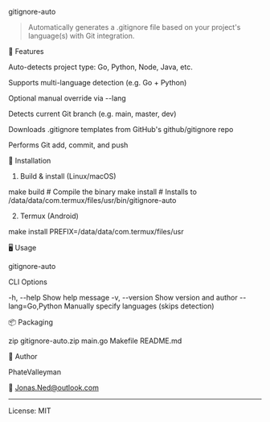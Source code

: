 gitignore-auto

> Automatically generates a .gitignore file based on your project's language(s) with Git integration.



🔧 Features

Auto-detects project type: Go, Python, Node, Java, etc.

Supports multi-language detection (e.g. Go + Python)

Optional manual override via --lang

Detects current Git branch (e.g. main, master, dev)

Downloads .gitignore templates from GitHub's github/gitignore repo

Performs Git add, commit, and push


🚀 Installation

1. Build & install (Linux/macOS)

make build     # Compile the binary
make install   # Installs to /data/data/com.termux/files/usr/bin/gitignore-auto

2. Termux (Android)

make install PREFIX=/data/data/com.termux/files/usr

🖥️ Usage

gitignore-auto

CLI Options

-h, --help         Show help message
-v, --version      Show version and author
--lang=Go,Python   Manually specify languages (skips detection)

📦 Packaging

zip gitignore-auto.zip main.go Makefile README.md

👤 Author

PhateValleyman

📧 Jonas.Ned@outlook.com



---

License: MIT

